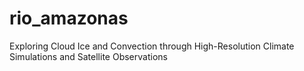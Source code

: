 # rio_amazonas
Exploring Cloud Ice and Convection through High-Resolution Climate Simulations and Satellite Observations
